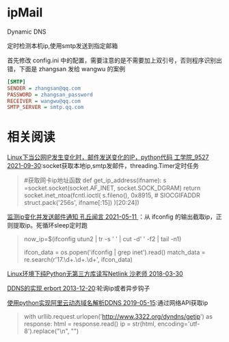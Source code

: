 # ipMail

Dynamic DNS

定时检测本机ip,使用smtp发送到指定邮箱

首先修改 config.ini 中的配置，需要注意的是不需要加上双引号，否则程序识别出错，下面是 zhangsan 发给 wangwu 的案例

```ini
[SMTP]
SENDER = zhangsan@qq.com
PASSWORD = zhangsan_password
RECEIVER = wangwu@qq.com
SMTP_SERVER = smtp.qq.com
```

# 相关阅读

[Linux下当公网IP发生变化时，邮件发送变化的IP，python代码 工学院_9527 2021-09-30](https://blog.csdn.net/qq_41958350/article/details/120568166):socket获取本地ip,smtp发邮件，threading.Timer定时任务

> #获取网卡ip地址函数
> def get_ip_address(ifname):
>         s =socket.socket(socket.AF_INET, socket.SOCK_DGRAM)
>         return socket.inet_ntoa(fcntl.ioctl(
>         s.fileno(),
>         0x8915,  # SIOCGIFADDR
>         struct.pack('256s', ifname[:15])
>         )[20:24])

[监测ip变化并发送邮件通知 孔丘闻言 2021-05-11 ](https://blog.csdn.net/xiaodsadwwq/article/details/116654485)：从 ifconfig 的输出截取ip，正则提取ip。死循环sleep定时跑

> now_ip=$(ifconfig utun2 | tr -s ' ' | cut -d' ' -f2 | tail -n1)
>
> ifcon_data = os.popen('ifconfig | grep inet').read()
> match_data = re.search(r'17\.\d+\.\d+\.\d+', ifcon_data)

[Linux环境下纯Python无第三方库读写Netlink 沙老师 2018-03-30](https://blog.csdn.net/shajunxing/article/details/79755996)

[DDNS的实现 erbort  2013-12-20](https://blog.csdn.net/cp25807720/article/details/17452439):轮询ip或者异步钩子

[使用python实现阿里云动态域名解析DDNS 2019-05-15](https://developer.aliyun.com/article/702552):通过网络API获取ip
> with urllib.request.urlopen('http://www.3322.org/dyndns/getip') as response:
>         html = response.read()
>         ip = str(html, encoding='utf-8').replace("\n", "")